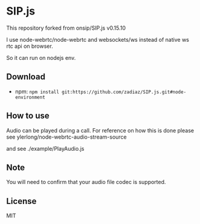 # SIP.js

This repository forked from onsip/SIP.js v0.15.10

I use node-webrtc/node-webrtc and websockets/ws instead of native ws rtc api on browser.

So it can run on nodejs env.

## Download

* npm: `npm install git:https://github.com/zadiaz/SIP.js.git#node-environment`

## How to use

Audio can be played during a call.
For reference on how this is done please see ylerlong/node-webrtc-audio-stream-source 

and see ./example/PlayAudio.js

## Note
You will need to confirm that your audio file codec is supported.

## License
MIT
